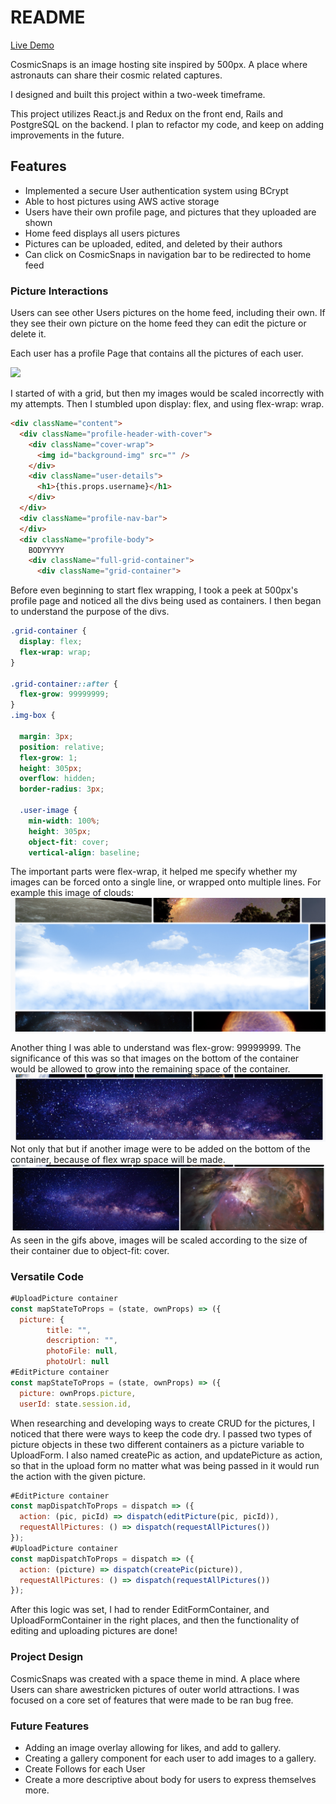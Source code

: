 # README

[Live Demo](https://cosmicsnaps.herokuapp.com/)

CosmicSnaps is an image hosting site inspired by 500px. A place where astronauts can share their cosmic related captures.

I designed and built this project within a two-week timeframe.

This project utilizes React.js and Redux on the front end, Rails and PostgreSQL on the backend.
I plan to refactor my code, and keep on adding improvements in the future.

## Features
* Implemented a secure User authentication system using BCrypt
* Able to host pictures using AWS active storage
* Users have their own profile page, and pictures that they uploaded are shown
* Home feed displays all users pictures
* Pictures can be uploaded, edited, and deleted by their authors
* Can click on CosmicSnaps in navigation bar to be redirected to home feed

### Picture Interactions
Users can see other Users pictures on the home feed, including their own. If they see their own picture on the home feed they can edit the picture or delete it.

Each user has a profile Page that contains all the pictures of each user.

![](app/assets/images/imagegrid.gif)

I started of with a grid, but then my images would be scaled incorrectly with my attempts. Then I stumbled upon display: flex, and using flex-wrap: wrap.

```html
<div className="content">
  <div className="profile-header-with-cover">
    <div className="cover-wrap">
      <img id="background-img" src="" />
    </div>
    <div className="user-details">
      <h1>{this.props.username}</h1>
    </div>
  </div>
  <div className="profile-nav-bar">
  </div>
  <div className="profile-body">
    BODYYYYY
    <div className="full-grid-container">
      <div className="grid-container">
```
Before even beginning to start flex wrapping, I took a peek at 500px's profile page and noticed all the divs being used as containers. I then began to understand the purpose of the divs.

```css
.grid-container {
  display: flex;
  flex-wrap: wrap;
}

.grid-container::after {
  flex-grow: 99999999;
}
.img-box {

  margin: 3px;
  position: relative;
  flex-grow: 1;
  height: 305px;
  overflow: hidden;
  border-radius: 3px;

  .user-image {
    min-width: 100%;
    height: 305px;
    object-fit: cover;
    vertical-align: baseline;
```
The important parts were flex-wrap, it helped me specify whether my images can be forced onto a single line, or wrapped onto multiple lines. For example this image of clouds:
![](app/assets/images/multiflex.png)

Another thing I was able to understand was flex-grow: 99999999. The significance of this was so that images on the bottom of the container would be allowed to grow into the remaining space of the container.
![](app/assets/images/flexgrow.png)
Not only that but if another image were to be added on the bottom of the container, because of flex wrap space will be made.
![](app/assets/images/flexgrow2.png)
As seen in the gifs above, images will be scaled  according to the size of their container due to object-fit: cover.

### Versatile Code
```javascript
#UploadPicture container
const mapStateToProps = (state, ownProps) => ({
  picture: {
        title: "",
        description: "",
        photoFile: null,
        photoUrl: null
#EditPicture container
const mapStateToProps = (state, ownProps) => ({
  picture: ownProps.picture,
  userId: state.session.id,
```
When researching and developing ways to create CRUD for the pictures, I noticed that there were ways to keep the code dry. I passed two types of picture objects in these two different containers as a picture variable to UploadForm. I also named createPic as action, and updatePicture as action, so that in the upload form no matter what was being passed in it would run the action with the given picture.

```javascript
#EditPicture container
const mapDispatchToProps = dispatch => ({
  action: (pic, picId) => dispatch(editPicture(pic, picId)),
  requestAllPictures: () => dispatch(requestAllPictures())
});
#UploadPicture container
const mapDispatchToProps = dispatch => ({
  action: (picture) => dispatch(createPic(picture)),
  requestAllPictures: () => dispatch(requestAllPictures())
});
```
After this logic was set, I had to render EditFormContainer, and UploadFormContainer in the right places, and then the functionality of editing and uploading pictures are done!

### Project Design
CosmicSnaps was created with a space theme in mind. A place where Users can share awestricken pictures of outer world attractions. I was focused on a core set of features that were made to be ran bug free.  

### Future Features
* Adding an image overlay allowing for likes, and add to gallery.
* Creating a gallery component for each user to add images to a gallery.
* Create Follows for each User
* Create a more descriptive about body for users to express themselves more.
